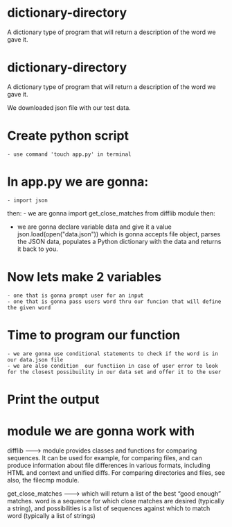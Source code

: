 # dictionary-directory
 A dictionary type of program that will return a description of the word we gave it.

# dictionary-directory
 A dictionary type of program that will return a description of the word we gave it.

 We downloaded json file with our test data.

# Create python script 
    - use command 'touch app.py' in terminal

# In app.py we are gonna:
    - import json
then:
    - we are gonna import  get_close_matches from difflib module
then:
   - we are gonna declare variable data and give it a value json.load(open("data.json")) which is gonna  accepts file object, parses the JSON data, populates a Python dictionary with the data and returns it back to you.

# Now lets make 2 variables
    - one that is gonna prompt user for an input 
    - one that is gonna pass users word thru our funcion that will define the given word

# Time to program our function 
    - we are gonna use conditional statements to check if the word is in our data.json file
    - we are also condition  our functiion in case of user error to look for the closest possibuility in our data set and offer it to the user
    

# Print the output 


# module we are gonna work with  
  difflib ---> module provides classes and functions for comparing sequences. It can be used for example, for comparing files, and can produce information about file differences in various formats, including HTML and context and unified diffs. For comparing directories and files, see also, the filecmp module.

  get_close_matches  ---> which will return a list of the best “good enough” matches. word is a sequence for which close matches are desired (typically a string), and possibilities is a list of sequences against which to match word (typically a list of strings) 
